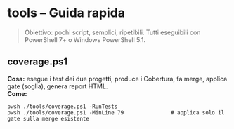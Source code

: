 # tools – Guida rapida

> Obiettivo: pochi script, semplici, ripetibili. Tutti eseguibili con PowerShell 7+ o Windows PowerShell 5.1.

## coverage.ps1
**Cosa:** esegue i test dei due progetti, produce i Cobertura, fa merge, applica gate (soglia), genera report HTML.  
**Come:**  
```pwsh
pwsh ./tools/coverage.ps1 -RunTests
pwsh ./tools/coverage.ps1 -MinLine 79               # applica solo il gate sulla merge esistente
